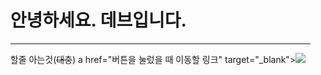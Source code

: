 <ul><h1>안녕하세요. 데브입니다.</h1>
<hr>
  할줄 아는것(<del>대충</del>)
a href="버튼을 눌렀을 때 이동할 링크" target="_blank"><img src="https://img.shields.io/badge/뱃지레이블-배경색?style=뱃지모양&logo=로고&logoColor=로고색상"/></a>
